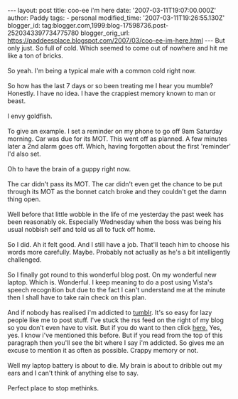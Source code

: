 \-\-- layout: post title: coo-ee i\'m here date:
\'2007-03-11T19:07:00.000Z\' author: Paddy tags: - personal
modified\_time: \'2007-03-11T19:26:55.130Z\' blogger\_id:
tag:blogger.com,1999:blog-17598736.post-2520343397734775780
blogger\_orig\_url:
https://paddeesplace.blogspot.com/2007/03/coo-ee-im-here.html \-\-- But
only just. So full of cold. Which seemed to come out of nowhere and hit
me like a ton of bricks.\
\
So yeah. I\'m being a typical male with a common cold right now.\
\
So how has the last 7 days or so been treating me I hear you mumble?
Honestly. I have no idea. I have the crappiest memory known to man or
beast.\
\
I envy goldfish.\
\
To give an example. I set a reminder on my phone to go off 9am Saturday
morning. Car was due for its MOT. This went off as planned. A few
minutes later a 2nd alarm goes off. Which, having forgotten about the
first \'reminder\' I\'d also set.\
\
Oh to have the brain of a guppy right now.\
\
The car didn\'t pass its MOT. The car didn\'t even get the chance to be
put through its MOT as the bonnet catch broke and they couldn\'t get the
damn thing open.\
\
Well before that little wobble in the life of me yesterday the past week
has been reasonably ok. Especially Wednesday when the boss was being his
usual nobbish self and told us all to fuck off home.\
\
So I did. Ah it felt good. And I still have a job. That\'ll teach him to
choose his words more carefully. Maybe. Probably not actually as he\'s a
bit intelligently challenged.\
\
So I finally got round to this wonderful blog post. On my wonderful new
laptop. Which is. Wonderful. I keep meaning to do a post using Vista\'s
speech recognition but due to the fact I can\'t understand me at the
minute then I shall have to take rain check on this plan.\
\
And if nobody has realised i\'m addicted to
[tumblr](https://www.tumblr.net). It\'s so easy for lazy people like me
to post stuff. I\'ve stuck the rss feed on the right of my blog so you
don\'t even have to visit. But if you do want to then click
[here.](https://paddysplace.tumblr.com/) Yes, yes. I know i\'ve
mentioned this before. But if you read from the top of this paragraph
then you\'ll see the bit where I say i\'m addicted. So gives me an
excuse to mention it as often as possible. Crappy memory or not.\
\
Well my laptop battery is about to die. My brain is about to dribble out
my ears and I can\'t think of anything else to say.\
\
Perfect place to stop methinks.
